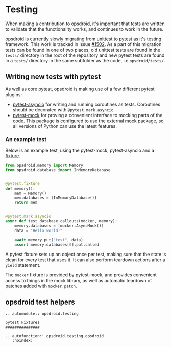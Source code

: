 # Testing

When making a contribution to opsdroid, it's important that tests are written to validate that the functionality works, and continues to work in the future.

opsdroid is currently slowly migrating from [unittest](https://docs.python.org/3.8/library/unittest.html) to [pytest](https://docs.pytest.org) as it's testing framework.
This work is tracked in issue [#1502](https://github.com/opsdroid/opsdroid/issues/1502).
As a part of this migration tests can be found in one of two places, old unittest tests are found in the `tests/` directory in the root of the repository and new pytest tests are found in a `tests/` directory in the same subfolder as the code, i.e `opsdroid/tests/`.

## Writing new tests with pytest

As well as core pytest, opsdroid is making use of a few different pytest plugins:

-   [pytest-asyncio](https://github.com/pytest-dev/pytest-asyncio) for writing and running coroutines as tests. 
    Coroutines should be decorated with `@pytest.mark.asyncio`.
-   [pytest-mock](https://github.com/pytest-dev/pytest-mock/) for proving a convenient interface to mocking parts of the code.
    This package is configured to use the external [mock](https://pypi.org/project/mock/) package, so all versions of Python can use the latest features.

### An example test

Below is an example test, using the pytest-mock, pytest-asyncio and a [fixture](https://docs.pytest.org/en/stable/fixture.html).

```python
from opsdroid.memory import Memory
from opsdroid.database import InMemoryDatabase


@pytest.fixture
def memory():
    mem = Memory()
    mem.databases = [InMemoryDatabase()]
    return mem


@pytest.mark.asyncio
async def test_database_callouts(mocker, memory):
    memory.databases = [mocker.AsyncMock()]
    data = "Hello world!"

    await memory.put("test", data)
    assert memory.databases[0].put.called
```

A pytest fixture sets up an object once per test, making sure that the state is clean for every test that uses it.
It can also perform teardown actions after a `yield` statement.

The `mocker` fixture is provided by pytest-mock, and provides convenient access to things in the mock library, as well as automatic teardown of patches added with `mocker.patch`.

## opsdroid test helpers

```eval_rst
.. automodule:: opsdroid.testing

pytest Fixtures
###############

.. autofunction:: opsdroid.testing.opsdroid
   :noindex:
```

